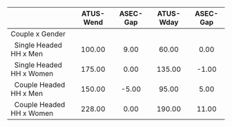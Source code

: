 
|                      |    ATUS-Wend |     ASEC-Gap |    ATUS-Wday |     ASEC-Gap |
| -------------------- | :----------: | :----------: | :----------: | :----------: |
| Couple x Gender      |              |              |              |              |
| &nbsp;&nbsp;Single Headed HH x Men |       100.00 |         9.00 |        60.00 |         0.00 |
| &nbsp;&nbsp;Single Headed HH x Women |       175.00 |         0.00 |       135.00 |        -1.00 |
| &nbsp;&nbsp;Couple Headed HH x Men |       150.00 |        -5.00 |        95.00 |         5.00 |
| &nbsp;&nbsp;Couple Headed HH x Women |       228.00 |         0.00 |       190.00 |        11.00 |

